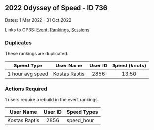 ## 2022 Odyssey of Speed - ID 736

Dates: 1 Mar 2022 - 31 Oct 2022

Links to GP3S: [Event](https://www.gps-speedsurfing.com/default.aspx?mnu=event&val=736), [Rankings](https://www.gps-speedsurfing.com/default.aspx?mnu=eventranking&val=736), [Sessions](https://www.gps-speedsurfing.com/default.aspx?mnu=eventsessions&val=736)

### Duplicates

These rankings are duplicated.

| Speed Type | User Name | User ID | Speed (knots) |
| ---------- | --------- | :-----: | :-----------: |
| 1 hour avg speed | Kostas Raptis | 2856 | 13.50 |

### Actions Required

1 users require a rebuild in the event rankings.

| User Name | User ID | Speed Types |
| --------- | :-----: | ----------- |
| Kostas Raptis | 2856 | speed_hour |
